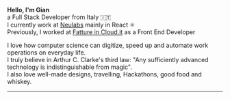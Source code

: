 **Hello, I'm Gian**  
a Full Stack Developer from Italy 🇮🇹  
I currently work at [Neulabs](https://neulabs.com/) mainly in React ⚛️  
Previously, I worked at [Fatture in Cloud.it](https://www.fattureincloud.it) as a Front End Developer


I love how computer science can digitize, speed up and automate work operations on everyday life.  
I truly believe in Arthur C. Clarke's third law: "Any sufficiently advanced technology is indistinguishable from magic".  
I also love well-made designs, travelling, Hackathons, good food and whiskey.
****
